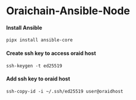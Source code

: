 # Oraichain-Ansible-Node

#### Install Ansible 
```pipx install ansible-core```

#### Create ssh key to access oraid host
```ssh-keygen -t ed25519```

#### Add ssh key to oraid host
```ssh-copy-id -i ~/.ssh/ed25519 user@oraidhost```




